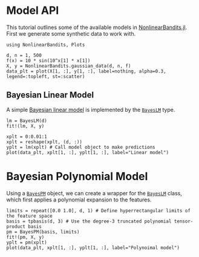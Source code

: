 # Model API

This tutorial outlines some of the available models in
[NonlinearBandits.jl](https://github.com/dfcorbin/NonlinearBandits.jl). First we generate some
synthetic data to work with.

```@example regression
using NonlinearBandits, Plots

d, n = 1, 500
f(x) = 10 * sin(10^x[1] * x[1])
X, y = NonlinearBandits.gaussian_data(d, n, f)
data_plt = plot(X[1, :], y[1, :], label=nothing, alpha=0.3, legend=:topleft, st=:scatter)
```

## Bayesian Linear Model

A simple [Bayesian linear model](https://en.wikipedia.org/wiki/Bayesian_linear_regression) is
implemented by the [`BayesLM`](@ref) type.

```@example regression
lm = BayesLM(d)
fit!(lm, X, y)

xplt = 0:0.01:1
xplt = reshape(xplt, (d, :))
yplt = lm(xplt) # Call model object to make predictions
plot(data_plt, xplt[1, :], yplt[1, :], label="Linear model")
```

# Bayesian Polynomial Model

Using a [`BayesPM`](@ref) object, we can create a wrapper for the [`BayesLM`](@ref) class,
which first applies a polynomial expansion to the features.

```@example regression
limits = repeat([0.0 1.0], d, 1) # Define hyperrectangular limits of the feature space
basis = tpbasis(d, 3) # Use the degree-3 truncated polynomial tensor-product basis
pm = BayesPM(basis, limits)
fit!(pm, X, y)
yplt = pm(xplt) 
plot(data_plt, xplt[1, :], yplt[1, :], label="Polynoimal model")
```